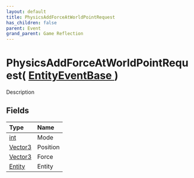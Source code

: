 ```yaml
---
layout: default
title: PhysicsAddForceAtWorldPointRequest
has_children: false
parent: Event
grand_parent: Game Reflection
---
```

# PhysicsAddForceAtWorldPointRequest( [ EntityEventBase ](/docs/game-reflection/events/entity_event_base) )
Description 

## Fields

| Type | Name |
|:-------------|:--------------|
| [int](/docs/game-reflection/enums/int) | Mode |
| [Vector3](/docs/game-reflection/classes/vector3) | Position |
| [Vector3](/docs/game-reflection/classes/vector3) | Force |
| [Entity](/docs/game-reflection/classes/entity) | Entity |

